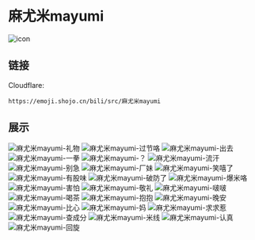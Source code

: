 # 麻尤米mayumi
![icon](https://emoji.shojo.cn/bili/src/麻尤米mayumi/icon.png)
## 链接
Cloudflare:
```
https://emoji.shojo.cn/bili/src/麻尤米mayumi
```
## 展示
![麻尤米mayumi-礼物](https://emoji.shojo.cn/bili/src/麻尤米mayumi/麻尤米mayumi-礼物.png)
![麻尤米mayumi-过节咯](https://emoji.shojo.cn/bili/src/麻尤米mayumi/麻尤米mayumi-过节咯.png)
![麻尤米mayumi-出去](https://emoji.shojo.cn/bili/src/麻尤米mayumi/麻尤米mayumi-出去.png)
![麻尤米mayumi-一拳](https://emoji.shojo.cn/bili/src/麻尤米mayumi/麻尤米mayumi-一拳.png)
![麻尤米mayumi-？](https://emoji.shojo.cn/bili/src/麻尤米mayumi/麻尤米mayumi-？.png)
![麻尤米mayumi-流汗](https://emoji.shojo.cn/bili/src/麻尤米mayumi/麻尤米mayumi-流汗.png)
![麻尤米mayumi-别急](https://emoji.shojo.cn/bili/src/麻尤米mayumi/麻尤米mayumi-别急.png)
![麻尤米mayumi-厂妹](https://emoji.shojo.cn/bili/src/麻尤米mayumi/麻尤米mayumi-厂妹.png)
![麻尤米mayumi-笑嘻了](https://emoji.shojo.cn/bili/src/麻尤米mayumi/麻尤米mayumi-笑嘻了.png)
![麻尤米mayumi-有股味](https://emoji.shojo.cn/bili/src/麻尤米mayumi/麻尤米mayumi-有股味.png)
![麻尤米mayumi-破防了](https://emoji.shojo.cn/bili/src/麻尤米mayumi/麻尤米mayumi-破防了.png)
![麻尤米mayumi-爆米咯](https://emoji.shojo.cn/bili/src/麻尤米mayumi/麻尤米mayumi-爆米咯.png)
![麻尤米mayumi-害怕](https://emoji.shojo.cn/bili/src/麻尤米mayumi/麻尤米mayumi-害怕.png)
![麻尤米mayumi-敬礼](https://emoji.shojo.cn/bili/src/麻尤米mayumi/麻尤米mayumi-敬礼.png)
![麻尤米mayumi-啵啵](https://emoji.shojo.cn/bili/src/麻尤米mayumi/麻尤米mayumi-啵啵.png)
![麻尤米mayumi-喝茶](https://emoji.shojo.cn/bili/src/麻尤米mayumi/麻尤米mayumi-喝茶.png)
![麻尤米mayumi-抱抱](https://emoji.shojo.cn/bili/src/麻尤米mayumi/麻尤米mayumi-抱抱.png)
![麻尤米mayumi-晚安](https://emoji.shojo.cn/bili/src/麻尤米mayumi/麻尤米mayumi-晚安.png)
![麻尤米mayumi-比心](https://emoji.shojo.cn/bili/src/麻尤米mayumi/麻尤米mayumi-比心.png)
![麻尤米mayumi-妈](https://emoji.shojo.cn/bili/src/麻尤米mayumi/麻尤米mayumi-妈.png)
![麻尤米mayumi-求求惹](https://emoji.shojo.cn/bili/src/麻尤米mayumi/麻尤米mayumi-求求惹.png)
![麻尤米mayumi-查成分](https://emoji.shojo.cn/bili/src/麻尤米mayumi/麻尤米mayumi-查成分.png)
![麻尤米mayumi-米线](https://emoji.shojo.cn/bili/src/麻尤米mayumi/麻尤米mayumi-米线.png)
![麻尤米mayumi-认真](https://emoji.shojo.cn/bili/src/麻尤米mayumi/麻尤米mayumi-认真.png)
![麻尤米mayumi-回旋](https://emoji.shojo.cn/bili/src/麻尤米mayumi/麻尤米mayumi-回旋.png)
